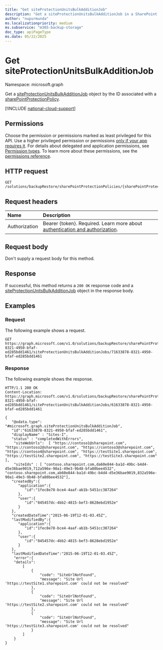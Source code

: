 ```yaml
---
title: "Get siteProtectionUnitsBulkAdditionJob"
description: "Get a siteProtectionUnitsBulkAdditionJob in a SharePoint protection policy."
author: "nupurmunda"
ms.localizationpriority: medium
ms.subservice: "m365-backup-storage"
doc_type: apiPageType
ms.date: 05/22/2025
---
```


# Get siteProtectionUnitsBulkAdditionJob

Namespace: microsoft.graph

Get a [siteProtectionUnitsBulkAdditionJob](../resources/siteprotectionunitsbulkadditionjob.md) object by the ID associated with a [sharePointProtectionPolicy](../resources/sharepointprotectionpolicy.md).

[!INCLUDE [national-cloud-support](../../includes/global-only.md)]

## Permissions

Choose the permission or permissions marked as least privileged for this API. Use a higher privileged permission or permissions [only if your app requires it](/graph/permissions-overview#best-practices-for-using-microsoft-graph-permissions). For details about delegated and application permissions, see [Permission types](/graph/permissions-overview#permission-types). To learn more about these permissions, see the [permissions reference](/graph/permissions-reference).

## HTTP request

<!-- {
  "blockType": "ignored"
}
-->
``` http
GET /solutions/backupRestore/sharePointProtectionPolicies/{sharePointProtectionPolicyId}/siteProtectionUnitsBulkAdditionJobs/{siteProtectionUnitsBulkAdditionJobId}
```

## Request headers

|Name|Description|
|:---|:---|
|Authorization|Bearer {token}. Required. Learn more about [authentication and authorization](/graph/auth/auth-concepts).|

## Request body

Don't supply a request body for this method.

## Response

If successful, this method returns a `200 OK` response code and a [siteProtectionUnitsBulkAdditionJob](../resources/siteprotectionunitsbulkadditionjob.md) object in the response body.

## Examples

### Request

The following example shows a request.

<!-- {
  "blockType": "request",
  "name": "siteprotectionunitsbulkadditionjobs_get"
}
-->

``` http
GET https://graph.microsoft.com/v1.0/solutions/backupRestore/sharePointProtectionPolicies/71633878-8321-4950-bfaf-ed285bdd1461/siteProtectionUnitsBulkAdditionJobs/71633878-8321-4950-bfaf-ed285bdd1461
```

### Response

The following example shows the response.
<!-- {
  "blockType": "response",
  "truncated": true,
  "@odata.type": "microsoft.graph.siteProtectionUnitsBulkAdditionJob"
}
-->

``` http
HTTP/1.1 200 OK
Content-Location: https://graph.microsoft.com/v1.0/solutions/backupRestore/sharePointProtectionPolicies/71633878-8321-4950-bfaf-ed285bdd1461/siteProtectionUnitsBulkAdditionJobs/61633878-8321-4950-bfaf-ed285bdd1461

{
   "@odata.type": "#microsoft.graph.siteProtectionUnitsBulkAdditionJob",
   "id":"61633878-8321-4950-bfaf-ed285bdd1461",
   "displayName" : "Sites-I",
   "status" : "completedWithErrors",
    "siteWebUrls":  [ "https://contoso1@sharepoint.com", "https://contoso2@sharepoint.com", "https://contoso3@sharepoint.com", "https://contoso4@sharepoint.com", "https://testSite1.sharepoint.com", "https://testSite2.sharepoint.com", "https://testSite3.sharepoint.com" ],
    "siteIds" : [ "contoso.sharepoint.com,da60e844-ba1d-49bc-b4d4-d5e36bae9019,712a596e-90a1-49e3-9b48-bfa80bee4532", "contoso.sharepoint.com,ab60e844-ba1d-49bc-b4d4-d5e36bae9019,832a596e-90a1-49e3-9b48-bfa80bee4532"],
   "createdBy":{
      "application":{
         "id":"1fec8e78-bce4-4aaf-ab1b-5451cc387264"
      },
      "user":{
         "id":"845457dc-4bb2-4815-bef3-8628ebd1952e"
      }
   },
   "createdDateTime":"2015-06-19T12-01-03.45Z",
   "lastModifiedBy":{
      "application":{
         "id":"1fec8e78-bce4-4aaf-ab1b-5451cc387264"
      },
      "user":{
         "id":"845457dc-4bb2-4815-bef3-8628ebd1952e"
      }
   },
   "lastModifiedDateTime":"2015-06-19T12-01-03.45Z",
    "error":{
    "details": 
        [
            {
                "code": "SiteUrlNotFound",
                "message": "Site Url 'https://testSite1.sharepoint.com' could not be resolved"
            },
            {
                "code": "SiteUrlNotFound",
                "message": "Site Url 'https://testSite2.sharepoint.com' could not be resolved"
            },
            {
                "code": "SiteUrlNotFound",
                "message": "Site Url 'https://testSite3.sharepoint.com' could not be resolved"
            }
        ]   
    }       
}
```
